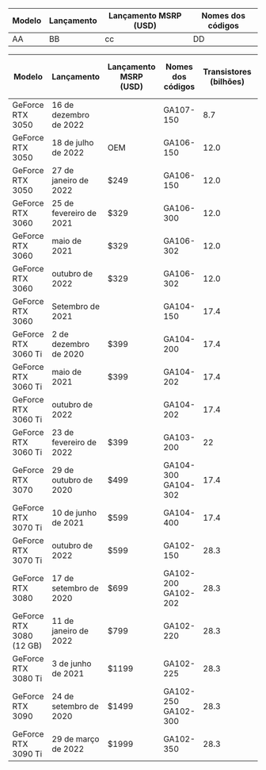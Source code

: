 
|          Modelo          |       Lançamento        | Lançamento MSRP (USD) |  Nomes dos códigos |
|--------------------------|-------------------------|-----------------------|--------------------|
| AA                       |                  BB     |             cc        |               DD   |



|          Modelo          |       Lançamento        | Lançamento MSRP (USD) |  Nomes dos códigos  | Transistores (bilhões) | Tamanho da matriz(mm2) |     Core config      | Contagem SM | Cache L2 (MB) | Core (MHz)  | Memória (GT/s) | Pixel (Gpx/s) | Textura (Gtex/s) | Tamanho (GB) | Largura de banda (GB/s) |  Tipo  | Largura do barramento (bit) | meia precisão (boost) | precisão única (boost) | precisão dupla (boost) | Cálculo Tensor \[sparse\] | TDP (watts) |     
|--------------------------|-------------------------|-----------------------|---------------------|------------------------|------------------------|----------------------|-------------|---------------|-------------|----------------|---------------|------------------|--------------|-------------------------|--------|-----------------------------|-----------------------|------------------------|------------------------|---------------------------|-------------|    
| GeForce RTX 3050         | 16 de dezembro de 2022  |                       | GA107-150           | 8.7                    | 200                    | 2560 80:32:20:80     | 20          | 2             | 1552 (1777) | 14.0           | 49.66 (56.86) | 124.2 (142.2)    | 8            | 224                     | GDDR6  | 128                         | 7.946 (9.098)         | 7.946 (9.098)          | 0.124 (0.142)          | 36.4 \[72.8\]             | 115         |   
| GeForce RTX 3050         | 18 de julho de 2022     | OEM                   | GA106-150           | 12.0                   | 276                    | 2304 72:32:18:72     | 18          | 2             | 1515 (1755) | 14.0           | 48.48 (56.16) | 109.1 (126.4)    | 8            | 224                     | GDDR6  | 128                         | 6.981 (8.087)         | 6.981 (8.087)          | 0.109 (0.126)          | 32.4 \[64.8\]             | 130         |   
| GeForce RTX 3050         | 27 de janeiro de 2022   | $249                  | GA106-150           | 12.0                   | 276                    | 2560 80:32:20:80     | 20          | 2             | 1552 (1777) | 14.0           | 49.66 (56.86) | 124.2 (142.2)    | 8            | 224                     | GDDR6  | 128                         | 7.946 (9.098)         | 7.946 (9.098)          | 0.124 (0.142)          | 36.4 \[72.8\]             | 130         |  
| GeForce RTX 3060         | 25 de fevereiro de 2021 | $329                  | GA106-300           | 12.0                   | 276                    | 3584 112:48:28:112   | 28          | 3             | 1320 (1777) | 15.0           | 63.36 (85.29) | 147.8 (199.0)    | 12           | 360                     | GDDR6  | 192                         | 9.462 (12.74)         | 9.462 (12.74)          | 0.148 (0.199)          | 51.2 \[102.4\]            | 170         |  
| GeForce RTX 3060         | maio de 2021            | $329                  | GA106-302           | 12.0                   | 276                    | 3584 112:48:28:112   | 28          | 3             | 1320 (1777) | 15.0           | 63.36 (85.29) | 147.8 (199.0)    | 12           | 360                     | GDDR6  | 192                         | 9.462 (12.74)         | 9.462 (12.74)          | 0.148 (0.199)          | 51.2 \[102.4\]            | 170         |  
| GeForce RTX 3060         | outubro de 2022         | $329                  | GA106-302           | 12.0                   | 276                    | 3584 112:48:28:112   | 28          | 3             | 1320 (1777) | 15.0           | 63.36 (85.29) | 147.8 (199.0)    | 8            | 240                     | GDDR6  | 128                         | 9.462 (12.74)         | 9.462 (12.74)          | 0.148 (0.199)          | 51.2 \[102.4\]            | 170         |  
| GeForce RTX 3060         | Setembro de 2021        |                       | GA104-150           | 17.4                   | 392.5                  | 3584 112:48:28:112   | 28          | 3             | 1320 (1777) | 15.0           | 63.36 (85.29) | 147.8 (199.0)    | 12           | 360                     | GDDR6  | 192                         | 9.462 (12.74)         | 9.462 (12.74)          | 0.148 (0.199)          | 51.2 \[102.4\]            | 170         |  
| GeForce RTX 3060 Ti      | 2 de dezembro de 2020   | $399                  | GA104-200           | 17.4                   | 392.5                  | 4864 152:80:38:152   | 38          | 4             | 1410 (1665) | 14.0           | 112.8 (133.2) | 214.3 (253.1)    | 8            | 448                     | GDDR6  | 256                         | 13.72 (16.20)         | 13.72 (16.20)          | 0.214 (0.253)          | 64.8 \[129.6\]            | 200         |  
| GeForce RTX 3060 Ti      | maio de 2021            | $399                  | GA104-202           | 17.4                   | 392.5                  | 4864 152:80:38:152   | 38          | 4             | 1410 (1665) | 14.0           | 112.8 (133.2) | 214.3 (253.1)    | 8            | 448                     | GDDR6  | 256                         | 13.72 (16.20)         | 13.72 (16.20)          | 0.214 (0.253)          | 64.8 \[129.6\]            | 200         |  
| GeForce RTX 3060 Ti      | outubro de 2022         |                       | GA104-202           | 17.4                   | 392.5                  | 4864 152:80:38:152   | 38          | 4             | 1410 (1665) | 9.5            | 112.8 (133.2) | 214.3 (253.1)    | 8            | 608                     | GDDR6X | 256                         | 13.72 (16.20)         | 13.72 (16.20)          | 0.214 (0.253)          | 64.8 \[129.6\]            | 200         |  
| GeForce RTX 3060 Ti      | 23 de fevereiro de 2022 | $399                  | GA103-200           | 22                     | 496                    | 4864 152:80:38:152   | 38          | 4             | 1410 (1665) | 14.0           | 112.8 (133.2) | 214.3 (253.1)    | 8            | 448                     | GDDR6  | 256                         | 13.72 (16.20)         | 13.72 (16.20)          | 0.214 (0.253)          | 64.8 \[129.6\]            | 200         |  
| GeForce RTX 3070         | 29 de outubro de 2020   | $499                  | GA104-300 GA104-302 | 17.4                   | 392.5                  | 5888 184:96:46:184   | 46          | 4             | 1500 (1725) | 14.0           | 144.0 (165.6) | 276.0 (317.4)    | 8            | 448                     | GDDR6  | 256                         | 17.66 (20.31)         | 17.66 (20.31)          | 0.276 (0.317)          | 81.3 \[162.6\]            | 220         |  
| GeForce RTX 3070 Ti      | 10 de junho de 2021     | $599                  | GA104-400           | 17.4                   | 392.5                  | 6144 192:96:48:192   | 48          | 4             | 1580 (1770) | 9.5            | 151.6 (169.9) | 303.3 (339.8)    | 8            | 608                     | GDDR6X | 256                         | 19.42 (21.70)         | 19.42 (21.70)          | 0.303 (0.340)          | 87 \[174\]                | 290         |  
| GeForce RTX 3070 Ti      | outubro de 2022         | $599                  | GA102-150           | 28.3                   | 628.4                  | 6144 192:96:48:192   | 48          | 4             | 1580 (1770) | 9.5            | 151.6 (169.9) | 303.3 (339.8)    | 8            | 608                     | GDDR6X | 256                         | 19.42 (21.70)         | 19.42 (21.70)          | 0.303 (0.340)          | 87 \[174\]                | 320         |  
| GeForce RTX 3080         | 17 de setembro de 2020  | $699                  | GA102-200 GA102-202 | 28.3                   | 628.4                  | 8704 272:96:68:272   | 68          | 5             | 1440 (1710) | 9.5            | 138.2 (164.2) | 391.7 (465.1)    | 10           | 760                     | GDDR6X | 320                         | 25.07 (29.77)         | 25.07 (29.77)          | 0.392 (0.465)          | 119 \[238\]               | 320         |  
| GeForce RTX 3080 (12 GB) | 11 de janeiro de 2022   | $799                  | GA102-220           | 28.3                   | 628.4                  | 8960 280:96:70:280   | 70          | 5             | 1260 (1710) | 9.5            | 120.9 (164.2) | 325.8 (478.8)    | 12           | 912                     | GDDR6X | 384                         | 22.58 (30.64)         | 22.58 (30.64)          | 0.353 (0.478)          | 122 \[244\]               | 350         |  
| GeForce RTX 3080 Ti      | 3 de junho de 2021      | $1199                 | GA102-225           | 28.3                   | 628.4                  | 10240 320:112:80:320 | 80          | 6             | 1365 (1665) | 9.5            | 152.8 (186.5) | 436.8 532.8)     | 12           | 912                     | GDDR6X | 384                         | 27.96 (34.10)         | 27.96 (34.10)          | 0.437 (0.533)          | 136 \[273\]               | 350         |  
| GeForce RTX 3090         | 24 de setembro de 2020  | $1499                 | GA102-250 GA102-300 | 28.3                   | 628.4                  | 10496 328:112:82:328 | 82          | 6             | 1395 (1695) | 9.75           | 156.2 (189.8) | 457.6 (556.0)    | 24           | 936                     | GDDR6X | 384                         | 29.28 (35.58)         | 29.28 (35.58)          | 0.458 (0.556)          | 142 \[284\]               | 350         |  
| GeForce RTX 3090 Ti      | 29 de março de 2022     | $1999                 | GA102-350           | 28.3                   | 628.4                  | 10752 336:112:84:336 | 84          | 6             | 1560 (1860) | 10.5           | 174.7 (208.3) | 524.1 (625.0)    | 24           | 1008                    | GDDR6X | 384                         | 33.55 (39.99)         | 33.55 (39.99)          | 0.524 (0.625)          | 160 \[320\]               | 450         |  
  
  
  

